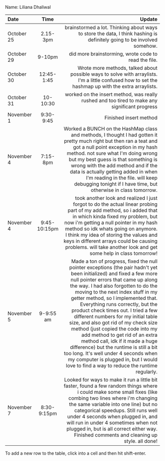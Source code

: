 Name: Liliana Dhaliwal

| Date       |     Time     |                                                                                                                                                                                                                                                                                                                                                                                                                                                                                                                                                                                                                                                                                                                            Update |
|:-----------|:------------:|----------------------------------------------------------------------------------------------------------------------------------------------------------------------------------------------------------------------------------------------------------------------------------------------------------------------------------------------------------------------------------------------------------------------------------------------------------------------------------------------------------------------------------------------------------------------------------------------------------------------------------------------------------------------------------------------------------------------------------:|
| October 25 |   2.15-3pm   |                                                                                                                                                                                                                                                                                                                                                                                                                                                                                                                                                                                                            brainstormed a lot. Thinking about ways to store the data, I think hashing is definitely going to be involved somehow. |
| October 29 |    9-10pm    |                                                                                                                                                                                                                                                                                                                                                                                                                                                                                                                                                                                                                                                                              did more brainstorming, wrote code to read the file. |
| October 30 |  12:45-1:45  |                                                                                                                                                                                                                                                                                                                                                                                                                                                                                                                                                                               Wrote more methods, talked about possible ways to solve with arraylists. I'm a little confused how to set the hashmap up with the extra arraylists. |
| October 31 |   10-10:30   |                                                                                                                                                                                                                                                                                                                                                                                                                                                                                                                                                                                                                                     worked on the insert method, was really rushed and too tired to make any significant progress |
| November 1 |  9:30-9:45   |                                                                                                                                                                                                                                                                                                                                                                                                                                                                                                                                                                                                                                                                                                            Finished insert method |
| November 4 |   7:15-8pm   |                                                                                                                                                                                                                                                                                                         Worked a BUNCH on the HashMap class and methods, I thought I had gotten it pretty much right but then ran a teat and got a null point exception in my hash method. not sure what I'm doing wrong but my best guess is that something is wrong with the add method and if the data is actually getting added in when I'm reading in the file. will keep debugging tonight if I have time, but otherwise in class tomorrow. |
| November 4 | 9:45-10:15pm |                                                                                                                                                                                                                                                                                                                                took another look and realized I just forgot to do the actual linear probing part of my add method, so i added that in which kinda fixed my problem, but now i'm getting a null pointer in my hash method so idk whats going on anymore. I think my idea of storing the values and keys in different arrays could be causing problems. will take another look and get some help in class tomorrow! |
| November 5 |  9-9:55 am   | Made a ton of progress, fixed the null pointer exceptions (the pair hadn't yet been initialized) and fixed a few more null pointer errors that came up along the way. I had also forgotten to do the moving to the next index stuff in my getter method, so I implemented that. Everything runs correctly, but the product check times out. I tried a few different numbers for my initial table size, and also got rid of my check size method (just copied the code into my add method to get rid of an extra method call, idk if it made a huge difference) but the runtime is still a bit too long. It's well under 4 seconds when my computer is plugged in, but I would love to find a way to reduce the runtime regularly. |
| November 7 | 8:30-9:15pm  |                                                                                                                                                                                                                                                                                                              Looked for ways to make it run a little bit faster, found a few random things where i could make some small fixes (like combing two lines where i'm changing the same variable into one line) but no categorical speedups. Still runs well under 4 seconds when plugged in, and will run in under 4 sometimes when not plugged in, but is all correct either way. Finished comments and cleaning up style. all done! |


To add a new row to the table, click into a cell and then hit shift-enter.